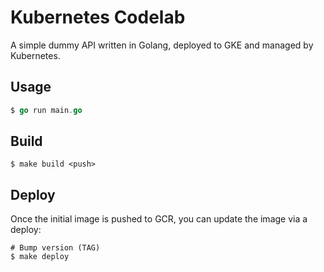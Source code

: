 # Kubernetes Codelab

A simple dummy API written in Golang, deployed to GKE and managed by Kubernetes.

## Usage

```go
$ go run main.go
```

## Build

```
$ make build <push>
```

## Deploy

Once the initial image is pushed to GCR, you can update the image via a deploy:

```
# Bump version (TAG)
$ make deploy
```
